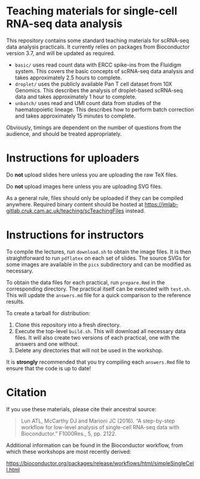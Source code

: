 # Teaching materials for single-cell RNA-seq data analysis

This repository contains some standard teaching materials for scRNA-seq data analysis practicals.
It currently relies on packages from Bioconductor version 3.7, and will be updated as required.

- `basic/` uses read count data with ERCC spike-ins from the Fluidigm system.
This covers the basic concepts of scRNA-seq data analysis and takes approximately 2.5 hours to complete.
- `droplet/` uses the publicly available Pan T cell dataset from 10X Genomics.
This describes the analysis of droplet-based scRNA-seq data and takes approximately 1 hour to complete.
- `unbatch/` uses read and UMI count data from studies of the haematopoietic lineage.
This describes how to perform batch correction and takes approximately 15 minutes to complete.

Obviously, timings are dependent on the number of questions from the audience, and should be treated appropriately.

# Instructions for uploaders

Do **not** upload slides here unless you are uploading the raw TeX files. 

Do **not** upload images here unless you are uploading SVG files.

As a general rule, files should only be uploaded if they can be compiled anywhere.
Required binary content should be hosted at https://jmlab-gitlab.cruk.cam.ac.uk/teaching/scTeachingFiles instead.

# Instructions for instructors

To compile the lectures, run `download.sh` to obtain the image files.
It is then straightforward to run `pdflatex` on each set of slides.
The source SVGs for some images are available in the `pics` subdirectory and can be modified as necessary.

To obtain the data files for each practical, run `prepare.Rmd` in the corresponding directory.
The practical itself can be executed with `test.sh`.
This will update the `answers.md` file for a quick comparison to the reference results.

To create a tarball for distribution:

1. Clone this repository into a fresh directory.
2. Execute the top-level `build.sh`.
This will download all necessary data files.
It will also create two versions of each practical, one with the answers and one without.
3. Delete any directories that will not be used in the workshop.

It is **strongly** recommended that you try compiling each `answers.Rmd` file to ensure that the code is up to date!

# Citation

If you use these materials, please cite their ancestral source:

> Lun ATL, McCarthy DJ and Marioni JC (2016). “A step-by-step workflow for low-level analysis of single-cell RNA-seq data with Bioconductor.” F1000Res., 5, pp. 2122.

Additional information can be found in the Bioconductor workflow, from which these workshops are most recently derived:

https://bioconductor.org/packages/release/workflows/html/simpleSingleCell.html
